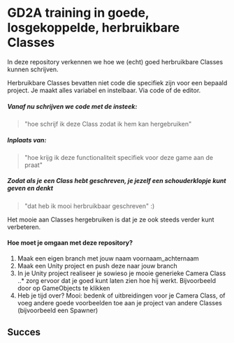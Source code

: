 # GD2A training in goede, losgekoppelde, herbruikbare Classes

In deze repository verkennen we hoe we (echt) goed herbruikbare Classes kunnen schrijven.

Herbruikbare Classes bevatten niet code die specifiek zijn voor een bepaald project.
Je maakt alles variabel en instelbaar. Via code of de editor.

##### Vanaf nu schrijven we code met de insteek:
> "hoe schrijf ik deze Class zodat ik hem kan hergebruiken"

##### Inplaats van:

> "hoe krijg ik deze functionaliteit specifiek voor deze game aan de praat"

##### Zodat als je een Class hebt geschreven, je jezelf een schouderklopje kunt geven en denkt 

> "dat heb ik mooi herbruikbaar geschreven" :)

Het mooie aan Classes hergebruiken is dat je ze ook steeds verder kunt verbeteren.

#### Hoe moet je omgaan met deze repository?

1. Maak een eigen branch met jouw naam voornaam_achternaam
2. Maak een Unity project en push deze naar jouw branch
3. In je Unity project realiseer je sowieso je mooie generieke Camera Class
..* zorg ervoor dat je goed kunt laten zien hoe hij werkt. Bijvoorbeeld door op GameObjects te klikken
4. Heb je tijd over? Mooi: bedenk of uitbreidingen voor je Camera Class, of voeg andere goede voorbeelden toe aan je project van andere Classes (bijvoorbeeld een Spawner)

## Succes
[](http://www.paperchase.co.uk/media/catalog/product/cache/1/image/956x956/9df78eab33525d08d6e5fb8d27136e95/00477277.JPG)
